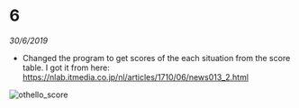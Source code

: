 # 6

_30/6/2019_
- Changed the program to get scores of the each situation
from the score table. I got it from here:
https://nlab.itmedia.co.jp/nl/articles/1710/06/news013_2.html

![othello_score](https://user-images.githubusercontent.com/34668695/60395894-165a3400-9b75-11e9-9a4c-29fb915e58d4.jpg)


